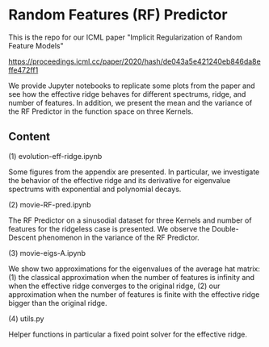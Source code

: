 # Random Features (RF) Predictor

This is the repo for our ICML paper "Implicit Regularization of Random Feature Models"

https://proceedings.icml.cc/paper/2020/hash/de043a5e421240eb846da8effe472ff1

We provide Jupyter notebooks to replicate some plots from the paper and see how the effective ridge behaves for different spectrums, ridge, and number of features. In addition, we present the mean and the variance of the RF Predictor in the function space on three Kernels.

## Content

(1) evolution-eff-ridge.ipynb

Some figures from the appendix are presented. In particular, we investigate the behavior of the effective ridge and its derivative for eigenvalue spectrums with exponential and polynomial decays.

(2) movie-RF-pred.ipynb

The RF Predictor on a sinusodial dataset for three Kernels and number of features for the ridgeless case is presented. We observe the Double-Descent phenomenon in the variance of the RF Predictor.  

(3) movie-eigs-A.ipynb

We show two approximations for the eigenvalues of the average hat matrix: (1) the classical approximation when the number of features is infinity and when the effective ridge converges to the original ridge, (2) our approximation when the number of features is finite with the effective ridge bigger than the original ridge.

(4) utils.py

Helper functions in particular a fixed point solver for the effective ridge.
